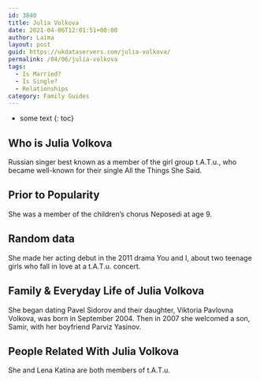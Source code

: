 ```yaml
---
id: 3840
title: Julia Volkova
date: 2021-04-06T12:01:51+00:00
author: Laima
layout: post
guid: https://ukdataservers.com/julia-volkova/
permalink: /04/06/julia-volkova
tags:
  - Is Married?
  - Is Single?
  - Relationships
category: Family Guides
---
```


* some text
{: toc}


## Who is Julia Volkova
                  
                  
                  
Russian singer best known as a member of the girl group t.A.T.u., who became well-known for their single All the Things She Said.
                  
              
            
              
            
                
                
                
## Prior to Popularity
                  
                  
                  
She was a member of the children&#8217;s chorus Neposedi at age 9.
                  
              
            
              
            
                
                
                
## Random data
                  
                  
                  
She made her acting debut in the 2011 drama You and I, about two teenage girls who fall in love at a t.A.T.u. concert.
                  
              
            
              
            
                
                
                
## Family & Everyday Life of Julia Volkova
                  
                  
                  
She began dating Pavel Sidorov and their daughter, Viktoria Pavlovna Volkova, was born in September 2004. Then in 2007 she welcomed a son, Samir, with her boyfriend Parviz Yasinov.
                  
              
            
              
            
                
                
                
## People Related With Julia Volkova
                  
                  
                  
She and Lena Katina are both members of t.A.T.u.
                  
              
            
              
            
                
              
            
              
              
            
            
              
            
          
          
          